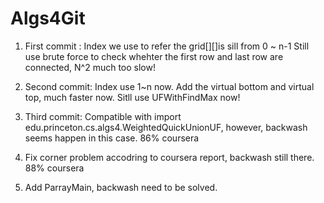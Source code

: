 # Algs4Git
1. First commit : Index we use to refer the grid[][]is sill from 0 ~ n-1
		  Still use brute force to check whehter the first row and last row are connected, N^2 much too slow!

2. Second commit: Index use 1~n now. Add the virtual bottom and virtual top, much faster now. Sitll use UFWithFindMax now!

3. Third commit: Compatible with import edu.princeton.cs.algs4.WeightedQuickUnionUF, however, backwash seems happen in this case. 86% coursera 

4. Fix corner problem accodring to coursera report, backwash still there. 88% coursera

5. Add ParrayMain, backwash need to be solved.
